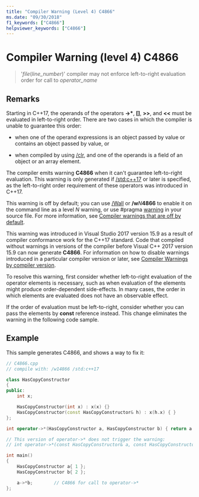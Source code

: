 ```yaml
---
title: "Compiler Warning (Level 4) C4866"
ms.date: "09/30/2018"
f1_keywords: ["C4866"]
helpviewer_keywords: ["C4866"]
---
```

# Compiler Warning (level 4) C4866

> '_file_(*line_number*)' compiler may not enforce left-to-right evaluation order for call to _operator_name_

## Remarks

Starting in C++17, the operands of the operators __->\*__, **\[]**, **>>**, and **\<\<** must be evaluated in left-to-right order. There are two cases in which the compiler is unable to guarantee this order:

- when one of the operand expressions is an object passed by value or contains an object passed by value, or

- when compiled by using [/clr](../../build/reference/clr-common-language-runtime-compilation.md), and one of the operands is a field of an object or an array element.

The compiler emits warning **C4866** when it can't guarantee left-to-right evaluation. This warning is only generated if [/std:c++17](../../build/reference/std-specify-language-standard-version.md) or later is specified, as the left-to-right order requirement of these operators was introduced in C++17.

This warning is off by default; you can use [/Wall](../../build/reference/compiler-option-warning-level.md) or __/w__*N*__4866__ to enable it on the command line as a level *N* warning, or use #pragma [warning](../../preprocessor/warning.md) in your source file. For more information, see [Compiler warnings that are off by default](../../preprocessor/compiler-warnings-that-are-off-by-default.md).

This warning was introduced in Visual Studio 2017 version 15.9 as a result of compiler conformance work for the C++17 standard. Code that compiled without warnings in versions of the compiler before Visual C++ 2017 version 15.9 can now generate **C4866**. For information on how to disable warnings introduced in a particular compiler version or later, see [Compiler Warnings by compiler version](compiler-warnings-by-compiler-version.md).

To resolve this warning, first consider whether left-to-right evaluation of the operator elements is necessary, such as when evaluation of the elements might produce order-dependent side-effects. In many cases, the order in which elements are evaluated does not have an observable effect.

If the order of evaluation must be left-to-right, consider whether you can pass the elements by **const** reference instead. This change eliminates the warning in the following code sample.

## Example

This sample generates C4866, and shows a way to fix it:

```cpp
// C4866.cpp
// compile with: /w14866 /std:c++17

class HasCopyConstructor
{
public:
    int x;

    HasCopyConstructor(int x) : x(x) {}
    HasCopyConstructor(const HasCopyConstructor& h) : x(h.x) { }
};

int operator->*(HasCopyConstructor a, HasCopyConstructor b) { return a.x + b.x; }

// This version of operator->* does not trigger the warning:
// int operator->*(const HasCopyConstructor& a, const HasCopyConstructor& b) { return a.x + b.x; }

int main()
{
    HasCopyConstructor a{ 1 };
    HasCopyConstructor b{ 2 };

    a->*b;        // C4866 for call to operator->*
};
```
